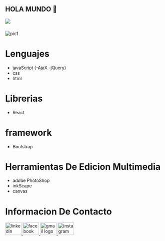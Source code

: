 ## HOLA MUNDO 👋 <div align="center">
  <img src="https://profile-counter.glitch.me/ronald288/count.svg?"  />
</div>

###
![pic1](https://github.com/user-attachments/assets/92d3bf20-ea48-4369-a1a7-c038f85e1720)
# Lenguajes
* javaScript (-AjaX -jQuery)
* css
* html
# Librerias
* React
# framework
* Bootstrap
# Herramientas De Edicion Multimedia
* adobe PhotoShop
* inkScape
* canvas
# Informacion De Contacto
<div align="left">
  <a href="https://www.linkedin.com/in/ronald-julian-ordo%C3%B1ez-bohorquez-867202218" target="_blank">
    <img src="https://raw.githubusercontent.com/maurodesouza/profile-readme-generator/master/src/assets/icons/social/linkedin/default.svg" width="52" height="40" alt="linkedin logo"/>
  </a>
  <a href="https://www.facebook.com/ronal.j.ordonez " target="_blank">
    <img src="https://raw.githubusercontent.com/maurodesouza/profile-readme-generator/master/src/assets/icons/social/facebook/default.svg" width="52" height="40" alt="facebook logo"/>
  </a>
  <a href="mailto:ronal061193@gmail.com?subject=Interesado%20en%20sus%20servicios" target="_blank">
    <img src="https://raw.githubusercontent.com/maurodesouza/profile-readme-generator/master/src/assets/icons/social/gmail/default.svg" width="52" height="40" alt="gmail logo"/>
  </a>
  <a href="https://www.instagram.com/ronal.j.ordonez " target="_blank">
    <img src="https://raw.githubusercontent.com/maurodesouza/profile-readme-generator/master/src/assets/icons/social/instagram/default.svg" width="52" height="40" alt="instagram logo"/>
  </a>
</div>
